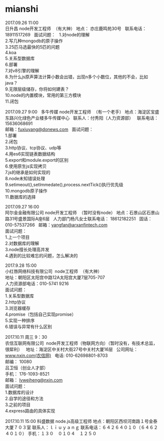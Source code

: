 # mianshi
2017.09.26 11:00  
日升昌 node开发工程师  （有大神）
地点： 亦庄鹿鸣苑30号  
联系电话：18911517269  
面试问题：  
1.对node的理解  
2.写几种mongodb的原子操作  
3.25匹马选最快的5匹的问题  
4.koa  
5.关系型数据库  
6.部署  
7.对v8引擎的理解  
8.为什么js原声算法计算小数会出错，出现n多个小数位，其他的不会，比如java？  
9.无限层级储存，你将如何建表？  
10.node的内置模块，常用的第三方模块  
11.闭包  

2017.09.27 9:00  
多牛传媒 node开发工程师  （有一个老手）
地点：海淀区宝盛东路兴化绿色产业楼多牛传媒中心  
联系人：付秀阳（人力资源部）  
联系电话：15636068691  
邮箱：fuxiuyang@donews.com  
面试问题：  
1.部署  
2.闭包  
3.http协议、tcp协议、udp等  
4.用es6实现链表数据结构  
5.export和module.export的区别  
6.使用原生js实现拷贝  
7.js的继承是如何实现的  
8.node未知错误处理  
9.setimeout(),setlmmedate(),process.nextTick()执行优先级  
10.mongodb原子操作  
11.数据库的选择  

2017.09.27 16:00  
阿尔金金融有限公司 node开发工程师  （暂时没有node）
地点：石景山区石景山路31号盛景国际A座6层  
人力部门杨凡女士联系电话： 18612182251  
固话：010-57537266  
邮箱：yangfan@arxanfintech.com  
面试问题：  
1.上一个项目  
2.对数据库的理解  
3.node擅长处理高并发  
4.遇到的比较难忘的问题，怎么解决的  

2017.9.28 15:00  
小红唇网络科技有限公司  node工程师  （有大神）  
地址：朝阳区太阳宫中路12A太阳宫大厦7层705-707  
人力资源部电话：010-5741 9216  
面试问题：  
1.关系型数据库    
2.http协议  
3.浏览器缓存  
4.promise（包括自己实现promise）  
5.实现一种排序  
6.错误与异常有什么区别  

2017.10.11 周三 9：30  
农信互联网有限公司  node开发工程师（物联网方向）（暂时没有，有技术总监，很犀利）  
地址：海淀区中关村大街27号中关村大厦16层  
公司网址：www.nxin.com(农信网)  
电话: 010-62698801-8703  
邮编： 10080    
吕卫恒（创业人才部）  
手机： 176-1093-8521  
邮箱： lvweiheng@nxin.com    
面试问题：  
1.数据库的设计  
2.自学的途径和方法  
3.之前的项目  
4.express路由的具体实现  

2017.10.11 15:00
科盛数据 node.js高级工程师
地点：朝阳区西坝河南路１号金泰大厦７０３室
联系人：ｌｉｕｙａｎｇ
联系电话：６４２６４０１０（６４６２４０１０）
手机：１３０　０１０４　１２５０

